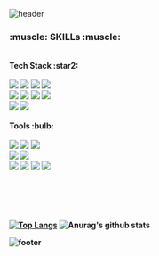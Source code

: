 ![header](https://capsule-render.vercel.app/api?type=waving&color=D2E5A8&height=300&section=header&text=Seyoung's%20Github&fontSize=70)

<div align=left>
 <h3><b> :muscle: SKILLs :muscle:<b></h3>
<br>
   Tech Stack :star2: <br><br>
 <img src="https://img.shields.io/badge/Java-018EF5?style=flat-square&logo=JavaScript&logoColor=white"/>
 <img src="https://img.shields.io/badge/Android-3DDC84?style=flat-square&logo=Android&logoColor=white"/>
 <img src="https://img.shields.io/badge/C-FFB80B?style=flat-square&logo=C&logoColor=white"/>
 <img src="https://img.shields.io/badge/Python-528DD7?style=flat-square&logo=Python&logoColor=black"/>
  <br>
 <img src="https://img.shields.io/badge/Html-CC6699?style=flat-square&logo=html5&logoColor=white"/>
 <img src="https://img.shields.io/badge/CSS-FF7F7F?style=flat-square&logo=css3&logoColor=black"/>
 <img src="https://img.shields.io/badge/JavaScript-FFE200?style=flat-square&logo=JavaScript&logoColor=white"/>
 <img src="https://img.shields.io/badge/SpringBoot-0ABF53?style=flat-square&logo=SpringBoot&logoColor=white"/>
  <br>
 <img src="https://img.shields.io/badge/React-02A9FF?style=flat-square&logo=React&logoColor=white"/>
 <img src="https://img.shields.io/badge/Node-9999FF?style=flat-square&logo=React&logoColor=white"/>
 <br><br>
 Tools :bulb:<br><br>
  <img src="https://img.shields.io/badge/VisualStudioCode-94399E?style=flat-square&logo=VisualStudioCode&logoColor=white"/>
 <img src="https://img.shields.io/badge/IntelliJ-00274E?style=flat-square&logo=IntelliJ IDEA&logoColor=white"/>
 <img src="https://img.shields.io/badge/Eclipse-F6F6F6?style=flat-square&logo=Eclipse&logoColor=black"/>
 <br>
 <img src="https://img.shields.io/badge/MongoDB-FFB71B?style=flat-square&logo=MySQL&logoColor=white"/>
 <img src="https://img.shields.io/badge/MySQL-FF66AA?style=flat-square&logo=MySQL&logoColor=white"/>
 <br>
 <img src="https://img.shields.io/badge/RStudio-0093DD?style=flat-square&logo=RStudio&logoColor=white"/>
 <img src="https://img.shields.io/badge/AndroidStudio-FFDD00?style=flat-square&logo=AndroidStudio&logoColor=13324B"/>
 <img src="https://img.shields.io/badge/3DMax-0AC18E?style=flat-square&logo=3dMax&logoColor=black"/>
 <img src="https://img.shields.io/badge/GitHub-000000?style=flat-square&logo=GitHub&logoColor=white"/>
 <br><br>

  
  #
  
  <br>
 
  
  

  [![Top Langs](https://github-readme-stats.vercel.app/api/top-langs/?username=seyoung712)](https://github.com/anuraghazra/github-readme-stats)
  ![Anurag's github stats](https://github-readme-stats.vercel.app/api?username=seyoung712&show_icons=true&theme=swift)
</div>
  
   ![footer](https://capsule-render.vercel.app/api?type=waving&color=D2E5A8&height=300&section=footer)
